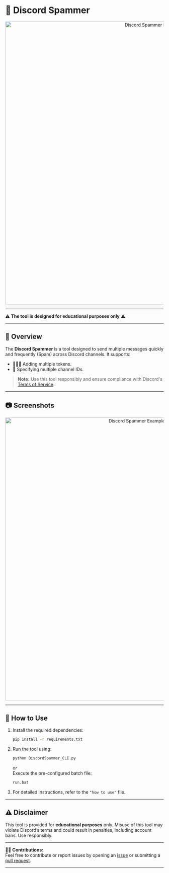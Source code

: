 


# 🤖 Discord Spammer 

<p align="center">
  <img src="https://imgur.com/LMOSKDG.png" alt="Discord Spammer Logo" width="900">
</p>

---

⚠️ **The tool is designed for educational purposes only** ⚠️

---

## 📜 Overview

The **Discord Spammer** is a tool designed to send multiple messages quickly and frequently (Spam) across Discord channels. It supports:  
- 🧑‍🤝‍🧑 Adding multiple tokens.  
- 📝 Specifying multiple channel IDs.  

> **Note:** Use this tool responsibly and ensure compliance with Discord's [Terms of Service](https://discord.com/terms).

---

## 📷 Screenshots
<p align="center">
  <img src="https://imgur.com/ZXCDdWA.png" alt="Discord Spammer Example Screenshot" width="900">
</p>

---

## 🚀 How to Use

1. Install the required dependencies:
   ```bash
   pip install -r requirements.txt
   ```
2. Run the tool using:
   ```bash
   python DiscordSpammer_CLI.py
   ```
   *or*  
   Execute the pre-configured batch file:
   ```bash
   run.bat
   ```

3. For detailed instructions, refer to the `"how to use"` file.

---

## ⚠️ Disclaimer

This tool is provided for **educational purposes** only. Misuse of this tool may violate Discord’s terms and could result in penalties, including account bans. Use responsibly.

---

👨‍💻 **Contributions:**  
Feel free to contribute or report issues by opening an [issue](#) or submitting a [pull request](#).  

---
